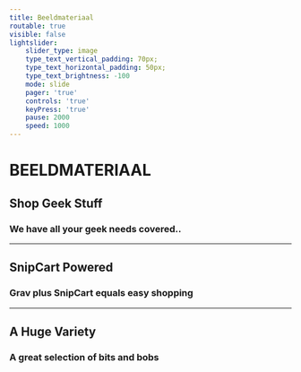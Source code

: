 ```yaml
---
title: Beeldmateriaal
routable: true
visible: false
lightslider:
    slider_type: image
    type_text_vertical_padding: 70px;
    type_text_horizontal_padding: 50px;
    type_text_brightness: -100
    mode: slide
    pager: 'true'
    controls: 'true'
    keyPress: 'true'
    pause: 2000
    speed: 1000
---
```


# BEELDMATERIAAL

## Shop Geek Stuff
### We have all your **geek** needs covered..
___
## SnipCart Powered
### **Grav** plus **SnipCart** equals easy shopping
___
## A Huge Variety
### A great selection of **bits** and **bobs**
